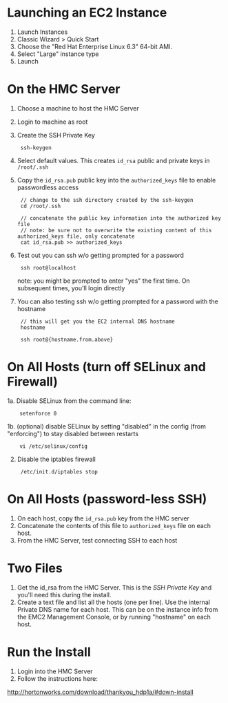 Launching an EC2 Instance
=======

1. Launch Instances 
2. Classic Wizard > Quick Start
3. Choose the "Red Hat Enterprise Linux 6.3" 64-bit AMI.
4. Select "Large" instance type
5. Launch


On the HMC Server
=======

1. Choose a machine to host the HMC Server
2. Login to machine as root
3. Create the SSH Private Key

     	ssh-keygen

4. Select default values. This creates <code>id_rsa</code> public and private keys in <code>/root/.ssh</code>
5. Copy the <code>id_rsa.pub</code> public key into the <code>authorized_keys</code> file to enable passwordless access

     	// change to the ssh directory created by the ssh-keygen
     	cd /root/.ssh

    	// concatenate the public key information into the authorized key file
    	// note: be sure not to overwrite the existing content of this authorized_keys file, only concatenate
    	cat id_rsa.pub >> authorized_keys

6. Test out you can ssh w/o getting prompted for a password

    	ssh root@localhost

    note: you might be prompted to enter "yes" the first time. On subsequent times, you'll login directly

7. You can also testing ssh w/o getting prompted for a password with the hostname

    	// this will get you the EC2 internal DNS hostname
    	hostname

    	ssh root@{hostname.from.above} 

On All Hosts (turn off SELinux and Firewall)
=======

1a. Disable SELinux from the command line:

    	setenforce 0

1b. (optional) disable SELinux by setting "disabled" in the config (from "enforcing") to stay disabled between restarts

    	vi /etc/selinux/config

2. Disable the iptables firewall

    	/etc/init.d/iptables stop


On All Hosts (password-less SSH)
=======

1. On each host, copy the <code>id_rsa.pub</code> key from the HMC server
2. Concatenate the contents of this file to <code>authorized_keys</code> file on each host.
3. From the HMC Server, test connecting SSH to each host


Two Files
=======

1. Get the id_rsa from the HMC Server. This is the *SSH Private Key* and you'll need this during the install.
2. Create a text file and list all the hosts (one per line). Use the internal Private DNS name for each host. This can be on the instance info from the EMC2 Management Console, or by running "hostname" on each host.


Run the Install
========

1. Login into the HMC Server
2. Follow the instructions here:

http://hortonworks.com/download/thankyou_hdp1a/#down-install

 

